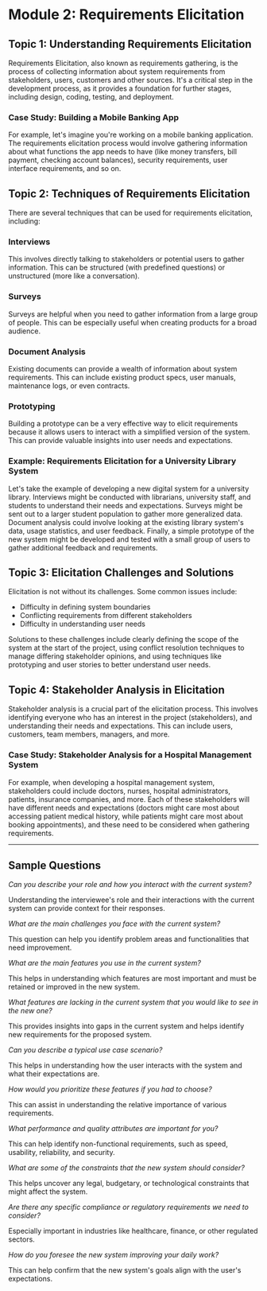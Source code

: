 # Module 2: Requirements Elicitation

## Topic 1: Understanding Requirements Elicitation
Requirements Elicitation, also known as requirements gathering, is the process of collecting information about system requirements from stakeholders, users, customers and other sources. It's a critical step in the development process, as it provides a foundation for further stages, including design, coding, testing, and deployment.

### Case Study: Building a Mobile Banking App
For example, let's imagine you're working on a mobile banking application. The requirements elicitation process would involve gathering information about what functions the app needs to have (like money transfers, bill payment, checking account balances), security requirements, user interface requirements, and so on.

## Topic 2: Techniques of Requirements Elicitation
There are several techniques that can be used for requirements elicitation, including:

### Interviews
This involves directly talking to stakeholders or potential users to gather information. This can be structured (with predefined questions) or unstructured (more like a conversation).

### Surveys
Surveys are helpful when you need to gather information from a large group of people. This can be especially useful when creating products for a broad audience.

### Document Analysis
Existing documents can provide a wealth of information about system requirements. This can include existing product specs, user manuals, maintenance logs, or even contracts.

### Prototyping
Building a prototype can be a very effective way to elicit requirements because it allows users to interact with a simplified version of the system. This can provide valuable insights into user needs and expectations.

### Example: Requirements Elicitation for a University Library System
Let's take the example of developing a new digital system for a university library. Interviews might be conducted with librarians, university staff, and students to understand their needs and expectations. Surveys might be sent out to a larger student population to gather more generalized data. Document analysis could involve looking at the existing library system's data, usage statistics, and user feedback. Finally, a simple prototype of the new system might be developed and tested with a small group of users to gather additional feedback and requirements.

## Topic 3: Elicitation Challenges and Solutions
Elicitation is not without its challenges. Some common issues include:
* Difficulty in defining system boundaries
* Conflicting requirements from different stakeholders
* Difficulty in understanding user needs

Solutions to these challenges include clearly defining the scope of the system at the start of the project, using conflict resolution techniques to manage differing stakeholder opinions, and using techniques like prototyping and user stories to better understand user needs.

## Topic 4: Stakeholder Analysis in Elicitation
Stakeholder analysis is a crucial part of the elicitation process. This involves identifying everyone who has an interest in the project (stakeholders), and understanding their needs and expectations. This can include users, customers, team members, managers, and more.

### Case Study: Stakeholder Analysis for a Hospital Management System
For example, when developing a hospital management system, stakeholders could include doctors, nurses, hospital administrators, patients, insurance companies, and more. Each of these stakeholders will have different needs and expectations (doctors might care most about accessing patient medical history, while patients might care most about booking appointments), and these need to be considered when gathering requirements.

---

## Sample Questions

*Can you describe your role and how you interact with the current system?*

Understanding the interviewee's role and their interactions with the current system can provide context for their responses.

*What are the main challenges you face with the current system?*

This question can help you identify problem areas and functionalities that need improvement.

*What are the main features you use in the current system?*

This helps in understanding which features are most important and must be retained or improved in the new system.

*What features are lacking in the current system that you would like to see in the new one?*

This provides insights into gaps in the current system and helps identify new requirements for the proposed system.

*Can you describe a typical use case scenario?*

This helps in understanding how the user interacts with the system and what their expectations are.

*How would you prioritize these features if you had to choose?*

This can assist in understanding the relative importance of various requirements.

*What performance and quality attributes are important for you?*

This can help identify non-functional requirements, such as speed, usability, reliability, and security.

*What are some of the constraints that the new system should consider?*

This helps uncover any legal, budgetary, or technological constraints that might affect the system.

*Are there any specific compliance or regulatory requirements we need to consider?*

Especially important in industries like healthcare, finance, or other regulated sectors.

*How do you foresee the new system improving your daily work?*

This can help confirm that the new system's goals align with the user's expectations.
